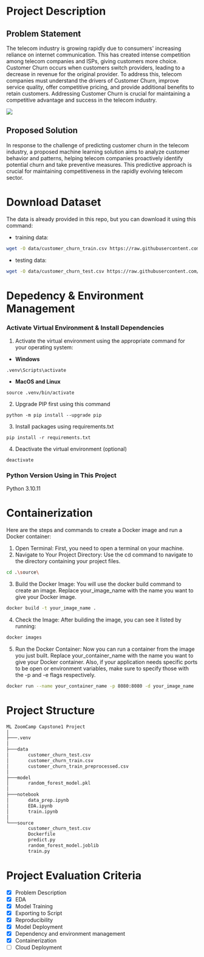 # Project Description

## Problem Statement
The telecom industry is growing rapidly due to consumers' increasing reliance on internet communication. This has created intense competition among telecom companies and ISPs, giving customers more choice. Customer Churn occurs when customers switch providers, leading to a decrease in revenue for the original provider. To address this, telecom companies must understand the drivers of Customer Churn, improve service quality, offer competitive pricing, and provide additional benefits to retain customers. Addressing Customer Churn is crucial for maintaining a competitive advantage and success in the telecom industry.

![](https://www.ibef.org/assets/images/Telecom-Industry-2.jpg)

## Proposed Solution
In response to the challenge of predicting customer churn in the telecom industry, a proposed machine learning solution aims to analyze customer behavior and patterns, helping telecom companies proactively identify potential churn and take preventive measures. This predictive approach is crucial for maintaining competitiveness in the rapidly evolving telecom sector.

# Download Dataset
The data is already provided in this repo, but you can download it using this command:
- training data:
```bash
wget -O data/customer_churn_train.csv https://raw.githubusercontent.com/adrn-mm/MLZoomCamp_Capstone1_Project/master/data/customer_churn_train.csv
```
- testing data:
```bash
wget -O data/customer_churn_test.csv https://raw.githubusercontent.com/adrn-mm/MLZoomCamp_Capstone1_Project/master/data/customer_churn_test.csv
```

# Depedency & Environment Management
### Activate Virtual Environment & Install Dependencies
1. Activate the virtual environment using the appropriate command for your operating system:
 - **Windows**
```
.venv\Scripts\activate
```
   - **MacOS and Linux**
```
source .venv/bin/activate
```
2. Upgrade PIP first using this command
```
python -m pip install --upgrade pip
``` 
3. Install packages using requirements.txt
```
pip install -r requirements.txt
```
4. Deactivate the virtual environment (optional)
```
deactivate
```
### Python Version Using in This Project
Python 3.10.11

# Containerization
Here are the steps and commands to create a Docker image and run a Docker container:
1. Open Terminal: First, you need to open a terminal on your machine.
2. Navigate to Your Project Directory: Use the cd command to navigate to the directory containing your project files.
```bash
cd .\source\
```
3. Build the Docker Image: You will use the docker build command to create an image. Replace your_image_name with the name you want to give your Docker image.
```bash
docker build -t your_image_name .
```
4. Check the Image: After building the image, you can see it listed by running:
```bash
docker images
```
5. Run the Docker Container: Now you can run a container from the image you just built. Replace your_container_name with the name you want to give your Docker container. Also, if your application needs specific ports to be open or environment variables, make sure to specify those with the -p and -e flags respectively.
```bash
docker run --name your_container_name -p 8080:8080 -d your_image_name
```

# Project Structure
```bash
ML ZoomCamp Capstone1 Project
│
├───.venv
│
├───data
│       customer_churn_test.csv
│       customer_churn_train.csv
│       customer_churn_train_preprocessed.csv
│
├───model
│       random_forest_model.pkl
│
├───notebook
│       data_prep.ipynb
│       EDA.ipynb
│       train.ipynb
│
└───source
        customer_churn_test.csv
        Dockerfile
        predict.py
        random_forest_model.joblib
        train.py
```

# Project Evaluation Criteria
- [x] Problem Description
- [x] EDA
- [x] Model Training
- [x] Exporting to Script
- [x] Reproducibility
- [x] Model Deployment
- [x] Dependency and environment management
- [x] Containerization
- [ ] Cloud Deployment